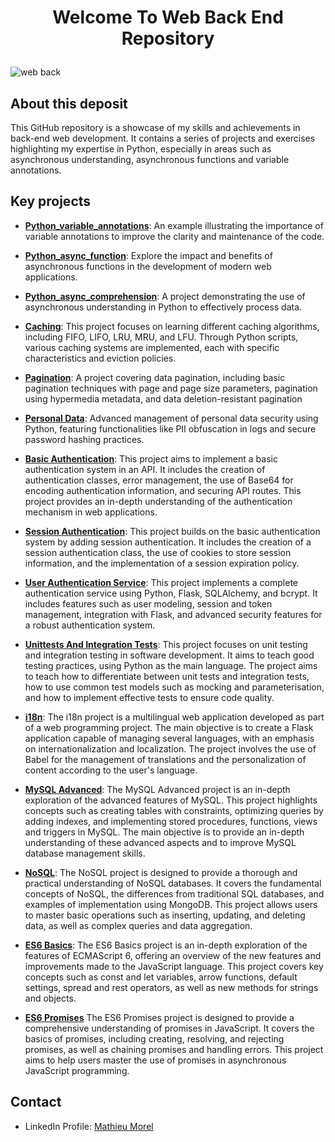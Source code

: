 # <p align="center">Welcome To Web Back End Repository</p>

![web back](https://github.com/MathieuMorel62/holbertonschool-web_back_end/assets/113856302/8afa1544-9e88-4b4c-b281-1fa7681bf37e)

## About this deposit
This GitHub repository is a showcase of my skills and achievements in back-end web development. It contains a series of projects and exercises highlighting my expertise in Python, especially in areas such as asynchronous understanding, asynchronous functions and variable annotations.

## Key projects

- [**Python_variable_annotations**](https://github.com/MathieuMorel62/holbertonschool-web_back_end/tree/main/python_variable_annotations): An example illustrating the importance of variable annotations to improve the clarity and maintenance of the code.

- [**Python_async_function**](https://github.com/MathieuMorel62/holbertonschool-web_back_end/tree/main/python_async_function): Explore the impact and benefits of asynchronous functions in the development of modern web applications.

- [**Python_async_comprehension**](https://github.com/MathieuMorel62/holbertonschool-web_back_end/tree/main/python_async_comprehension): A project demonstrating the use of asynchronous understanding in Python to effectively process data.

- [**Caching**](https://github.com/MathieuMorel62/holbertonschool-web_back_end/tree/main/caching): This project focuses on learning different caching algorithms, including FIFO, LIFO, LRU, MRU, and LFU. Through Python scripts, various caching systems are implemented, each with specific characteristics and eviction policies.

- [**Pagination**](https://github.com/MathieuMorel62/holbertonschool-web_back_end/tree/main/pagination): A project covering data pagination, including basic pagination techniques with page and page size parameters, pagination using hypermedia metadata, and data deletion-resistant pagination

- [**Personal Data**](https://github.com/MathieuMorel62/holbertonschool-web_back_end/tree/main/personal_data): Advanced management of personal data security using Python, featuring functionalities like PII obfuscation in logs and secure password hashing practices.

- [**Basic Authentication**](https://github.com/MathieuMorel62/holbertonschool-web_back_end/tree/main/Basic_authentication): This project aims to implement a basic authentication system in an API. It includes the creation of authentication classes, error management, the use of Base64 for encoding authentication information, and securing API routes. This project provides an in-depth understanding of the authentication mechanism in web applications.

- [**Session Authentication**](https://github.com/MathieuMorel62/holbertonschool-web_back_end/tree/main/Session_authentication): This project builds on the basic authentication system by adding session authentication. It includes the creation of a session authentication class, the use of cookies to store session information, and the implementation of a session expiration policy.

- [**User Authentication Service**](https://github.com/MathieuMorel62/holbertonschool-web_back_end/tree/main/user_authentication_service): This project implements a complete authentication service using Python, Flask, SQLAlchemy, and bcrypt. It includes features such as user modeling, session and token management, integration with Flask, and advanced security features for a robust authentication system.

- [**Unittests And Integration Tests**](https://github.com/MathieuMorel62/holbertonschool-web_back_end/tree/main/Unittests_and_integration_tests): This project focuses on unit testing and integration testing in software development. It aims to teach good testing practices, using Python as the main language. The project aims to teach how to differentiate between unit tests and integration tests, how to use common test models such as mocking and parameterisation, and how to implement effective tests to ensure code quality.

- [**i18n**](https://github.com/MathieuMorel62/holbertonschool-web_back_end/tree/main/i18n): The i18n project is a multilingual web application developed as part of a web programming project. The main objective is to create a Flask application capable of managing several languages, with an emphasis on internationalization and localization. The project involves the use of Babel for the management of translations and the personalization of content according to the user's language.

- [**MySQL Advanced**](https://github.com/MathieuMorel62/holbertonschool-web_back_end/tree/main/MySQL_Advanced): The MySQL Advanced project is an in-depth exploration of the advanced features of MySQL. This project highlights concepts such as creating tables with constraints, optimizing queries by adding indexes, and implementing stored procedures, functions, views and triggers in MySQL. The main objective is to provide an in-depth understanding of these advanced aspects and to improve MySQL database management skills.

- [**NoSQL**](https://github.com/MathieuMorel62/holbertonschool-web_back_end/tree/main/NoSQL): The NoSQL project is designed to provide a thorough and practical understanding of NoSQL databases. It covers the fundamental concepts of NoSQL, the differences from traditional SQL databases, and examples of implementation using MongoDB. This project allows users to master basic operations such as inserting, updating, and deleting data, as well as complex queries and data aggregation.

- [**ES6 Basics**](https://github.com/MathieuMorel62/holbertonschool-web_back_end/tree/main/ES6_basic): The ES6 Basics project is an in-depth exploration of the features of ECMAScript 6, offering an overview of the new features and improvements made to the JavaScript language. This project covers key concepts such as const and let variables, arrow functions, default settings, spread and rest operators, as well as new methods for strings and objects.

- [**ES6 Promises**](https://github.com/MathieuMorel62/holbertonschool-web_back_end/blob/main/ES6_promise/) The ES6 Promises project is designed to provide a comprehensive understanding of promises in JavaScript. It covers the basics of promises, including creating, resolving, and rejecting promises, as well as chaining promises and handling errors. This project aims to help users master the use of promises in asynchronous JavaScript programming.

## Contact
- LinkedIn Profile: [Mathieu Morel](https://www.linkedin.com/in/mathieu-morel-9ab457261/)
